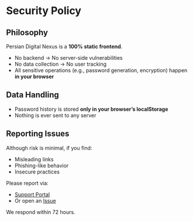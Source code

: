 # Security Policy

## Philosophy
Persian Digital Nexus is a **100% static frontend**.  
- No backend → No server-side vulnerabilities  
- No data collection → No user tracking  
- All sensitive operations (e.g., password generation, encryption) happen **in your browser**

## Data Handling
- Password history is stored **only in your browser’s localStorage**  
- Nothing is ever sent to any server

## Reporting Issues
Although risk is minimal, if you find:
- Misleading links
- Phishing-like behavior
- Insecure practices

Please report via:
- [Support Portal](https://techforall1373.github.io/cafepersian-support-portal/)
- Or open an [Issue](https://github.com/TechForAll1373/persian-digital-nexus/issues)

We respond within 72 hours.
